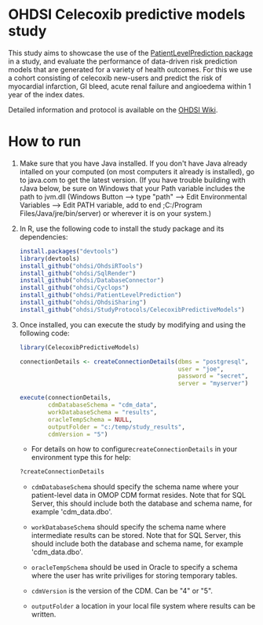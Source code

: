 OHDSI Celecoxib predictive models study
=======================================
This study aims to showcase the use of the [PatientLevelPrediction package](https://github.com/OHDSI/PatientLevelPrediction) in a study, and evaluate the performance of data-driven risk prediction models that are generated for a variety of health outcomes. For this we use a cohort consisting of celecoxib new-users and predict the risk of myocardial infarction, GI bleed, acute renal failure and angioedema within 1 year of the index dates. 

Detailed information and protocol is available on the [OHDSI Wiki](http://www.ohdsi.org/web/wiki/doku.php?id=research:celecoxib_prediction_models).

How to run
==========
1. Make sure that you have Java installed. If you don't have Java already intalled on your computed (on most computers it already is installed), go to java.com to get the latest version. (If you have trouble building with rJava below, be sure on Windows that your Path variable includes the path to jvm.dll (Windows Button --> type "path" --> Edit Environmental Variables --> Edit PATH variable, add to end ;C:/Program Files/Java/jre/bin/server) or wherever it is on your system.)

2. In R, use the following code to install the study package and its dependencies:

	```r
	install.packages("devtools")
	library(devtools)
    install_github("ohdsi/OhdsiRTools") 
    install_github("ohdsi/SqlRender")
    install_github("ohdsi/DatabaseConnector")
    install_github("ohdsi/Cyclops")
    install_github("ohdsi/PatientLevelPrediction") 
	install_github("ohdsi/OhdsiSharing")
	install_github("ohdsi/StudyProtocols/CelecoxibPredictiveModels")
	```

3. Once installed, you can execute the study by modifying and using the following code:

	```r
	library(CelecoxibPredictiveModels)

	connectionDetails <- createConnectionDetails(dbms = "postgresql",
												 user = "joe",
												 password = "secret",
												 server = "myserver")

	execute(connectionDetails,
			cdmDatabaseSchema = "cdm_data",
			workDatabaseSchema = "results",
			oracleTempSchema = NULL,
			outputFolder = "c:/temp/study_results",
			cdmVersion = "5")
	```

	* For details on how to configure```createConnectionDetails``` in your environment type this for help:
	```r
	?createConnectionDetails
	```

	* ```cdmDatabaseSchema``` should specify the schema name where your patient-level data in OMOP CDM format resides. Note that for SQL Server, this should include both the database and schema name, for example 'cdm_data.dbo'.
	
	* ```workDatabaseSchema``` should specify the schema name where intermediate results can be stored. Note that for SQL Server, this should include both the database and schema name, for example 'cdm_data.dbo'.

	* ```oracleTempSchema``` should be used in Oracle to specify a schema where the user has write priviliges for storing temporary tables.

	* ```cdmVersion``` is the version of the CDM. Can be "4" or "5".
	
	* ```outputFolder``` a location in your local file system where results can be written.


